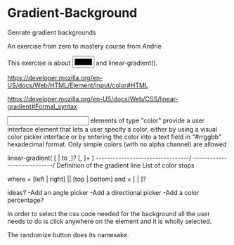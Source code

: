 # Gradient-Background
Genrate gradient backgrounds

An exercise from zero to mastery course from Andrie

This exercise is about <input type="color"> and linear-gradient().

https://developer.mozilla.org/en-US/docs/Web/HTML/Element/input/color#HTML

https://developer.mozilla.org/en-US/docs/Web/CSS/linear-gradient#Formal_syntax


<input> elements of type "color" provide a user interface element that lets a user specify a color, either by using a visual color picker interface or by entering the color into a text field in "#rrggbb" hexadecimal format. Only simple colors (with no alpha channel) are allowed

linear-gradient( 
  [ <angle> | to <side-or-corner> ,]? <color-stop> [, <color-stop>]+ )
  \---------------------------------/ \----------------------------/
    Definition of the gradient line        List of color stops  

where <side-or-corner> = [left | right] || [top | bottom]
  and <color-stop>     = <color> [ <percentage> | <length> ]?

  ideas?
  -Add an angle picker 
  -Add a directional picker
  -Add a color percentage?


  In order to select the css code needed for the background all the user needs to do is click anywhere on the element and it is wholly selected.

  The randomize button does its namesake.
